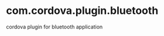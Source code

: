 com.cordova.plugin.bluetooth
============================

cordova plugin for bluetooth application
